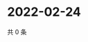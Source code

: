# 2022-02-24

共 0 条

<!-- BEGIN WEIBO -->
<!-- 最后更新时间 Thu Feb 24 2022 17:15:00 GMT+0800 (China Standard Time) -->

<!-- END WEIBO -->
